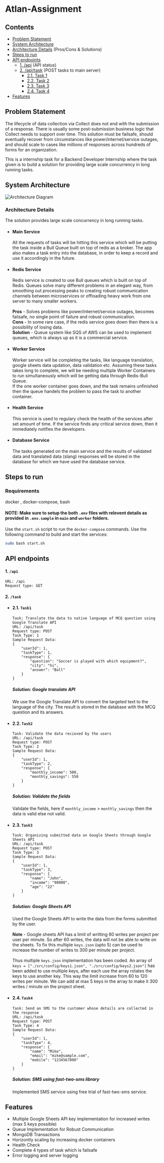 # Atlan-Assignment

## Contents
- [Problem Statement](#problem-statement)
- [System Architecture](#system-architecture)
- [Architecture Details](#architecture-details) (Pros/Cons & Solutions)
- [Steps to run](#steps-to-run)
- [API endpoints](#api-endpoints)
    - [1. /api](#1-api) (API status)
    - [2. /api/task](#2-task) (POST tasks to main server)
        - [2.1. Task 1](#21-task1)
        - [2.2. Task 2](#22-task2)
        - [2.3. Task 3](#23-task3)
        - [2.4. Task 4](#24-task4)
- [Features](#features)

## Problem Statement
The lifecycle of data collection via Collect does not end with the submission of a response. There is usually some post-submission business logic that Collect needs to support over time. This solution must be failsafe, should eventually recover from circumstances like power/internet/service outages, and should scale to cases like millions of responses across hundreds of forms for an organization.

This is a internship task for a Backend Developer Internship where the task given is to build a solution for providing large scale concurrency in long running tasks.

## System Architecture

![Architecture Diagram](assets/Atlan_Arch.png)

### Architecture Details

The solution provides large scale concurrency in long running tasks.

- #### Main Service
    All the requests of tasks will be hitting this service which will be putting the task inside a Bull Queue built on top of redis as a broker.
The app also makes a task entry into the database, in order to keep a record and use it accordingly in the future.

- #### Redis Service
    Redis service is created to use Bull queues which is built on top of Redis. Queues solve many different problems in an elegant way, from smoothing out processing peaks to creating robust communication channels between microservices or offloading heavy work from one server to many smaller workers.</br></br>
    **Pros** - Solves problems like power/internet/service outages, becomes failsafe, no single point of failure and robust communication.</br>
    **Cons** - In some rare case, if the redis service goes down then there is a possibility of losing data.</br>
    **Solution** - Queue system like SQS of AWS can be used to implement queues, which is always up as it is a commercial service.

- #### Worker Service
    Worker service will be completing the tasks, like language translation, google sheets data updation, data validation etc. Assuming these tasks takes long to complete, we will be needing multiple Worker Containers to run simultaneously which will be getting data through Redis-Bull Queue.<br/>
    If the one worker container goes down, and the task remains unfinished then the queue handels the problem to pass the task to another container.

- #### Health Service
    This service is used to regulary check the health of the services after set amount of time. If the service finds any critical service down, then it immediately notifies the developers.

- #### Database Service
    The tasks generated on the main service and the results of validated data and translated data (slang) responses will be stored in the database for which we have used the database service.

## Steps to run

### Requirements
docker , docker-compose, bash
#### NOTE: Make sure to setup the both `.env` files with relevent details as provided in `.env.sample` in `main` and `worker` folders.

Use the `start.sh` script to run the `docker-compose` commands. Use the following command to build and start the services:
```bash
sudo bash start.sh
```

## API endpoints

#### 1. `/api`
```
URL: /api
Request type: GET
```

#### 2. `/task`

- #### 2.1. `Task1`
    ```
    Task: Translate the data to native language of MCQ question using Google Translate API
    URL: /api/task
    Request type: POST
    Task Type: 1
    Sample Request Data:
    {
        "userId": 1,
        "taskType": 1,
        "response": {
            "question": "Soccer is played with which equipment?",
            "city": "hi",
            "answer": "Ball"
        }
    }
    ```
    ##### Solution: Google translate API
    We use the Google Translate API to convert the targeted text to the language of the city. The result is stored in the database with the MCQ question and its answers.


- #### 2.2. `Task2`
    ```
    Task: Validate the data recieved by the users
    URL: /api/task
    Request type: POST
    Task Type: 2
    Sample Request Data:
    {
        "userId": 1,
        "taskType": 2,
        "response": {
            "monthly_income": 500,
            "monthly_savings": 550
        }
    }
    ```
    ##### Solution: Validate the fields
    Validate the fields, here if `monthly_income` > `monthly_savings` then the data is valid else not valid.

- #### 2.3. `Task3`
    ```
    Task: Organizing submitted data on Google Sheets through Google Sheets API
    URL: /api/task
    Request type: POST
    Task Type: 3
    Sample Request Data:
    {
        "userId": 1,
        "taskType": 3,
        "response": {
            "name": "John",
            "income": "98000",
            "age": "22"
        }
    }
    ```
    ##### Solution: Google Sheets API
    Used the Google Sheets API to write the data from the forms submitted by the user.</br></br>
    **Note** - Google sheets API has a limit of writting 60 writes per project per user per minute. So after 60 writes, the data will not be able to write on the sheets. To fix this multiple `keys.json` (upto 5) can be used to increase the number of writes to 300 per minute per project.</br></br>
    Thus multiple `keys.json` implementation has been coded. An array of `keys = ["./src/config/keys1.json", "./src/config/keys2.json"]` has been added to use multiple keys, after each use the array rotates the keys to use another key. This way the limit increase from 60 to 120 writes per minute. We can add at max 5 keys in the array to make it 300 writes / minute on the project sheet.

- #### 2.4. `Task4`
    ```
    Task: Send an SMS to the customer whose details are collected in the response
    URL: /api/task
    Request type: POST
    Task Type: 4
    Sample Request Data:
    {
        "userId": 1,
        "taskType": 4,
        "response": {
            "name": "Mike",
            "email": "mike@sample.com",
            "mobile": "1234567890"
        }
    }
    ```
    ##### Solution: SMS using fast-two-sms library
    Implemented SMS service using free trial of fast-two-sms service.

## Features

- Multiple Google Sheets API key implementation for increased writes (max 5 keys possible)
- Queue Implementation for Robust Communication
- MongoDB Transactions
- Horizontly scaling by increasing docker containers
- Health Check
- Complete 4 types of task which is failsafe
- Error logging and server logging
